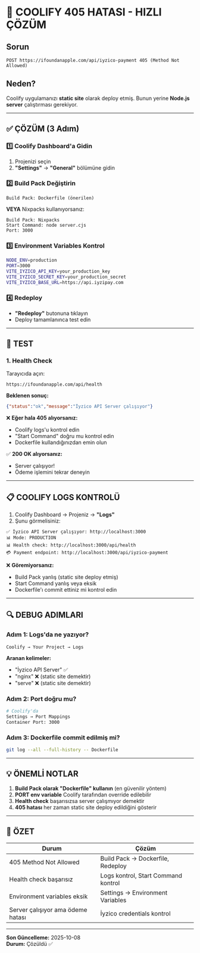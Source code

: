 # 🚨 COOLIFY 405 HATASI - HIZLI ÇÖZÜM

## Sorun
```
POST https://ifoundanapple.com/api/iyzico-payment 405 (Method Not Allowed)
```

## Neden?
Coolify uygulamanızı **static site** olarak deploy etmiş. Bunun yerine **Node.js server** çalıştırması gerekiyor.

---

## ✅ ÇÖZÜM (3 Adım)

### 1️⃣ Coolify Dashboard'a Gidin
1. Projenizi seçin
2. **"Settings"** → **"General"** bölümüne gidin

### 2️⃣ Build Pack Değiştirin
```
Build Pack: Dockerfile (önerilen)
```

**VEYA** Nixpacks kullanıyorsanız:
```
Build Pack: Nixpacks
Start Command: node server.cjs
Port: 3000
```

### 3️⃣ Environment Variables Kontrol
```bash
NODE_ENV=production
PORT=3000
VITE_IYZICO_API_KEY=your_production_key
VITE_IYZICO_SECRET_KEY=your_production_secret
VITE_IYZICO_BASE_URL=https://api.iyzipay.com
```

### 4️⃣ Redeploy
- **"Redeploy"** butonuna tıklayın
- Deploy tamamlanınca test edin

---

## 🧪 TEST

### 1. Health Check
Tarayıcıda açın:
```
https://ifoundanapple.com/api/health
```

**Beklenen sonuç:**
```json
{"status":"ok","message":"İyzico API Server çalışıyor"}
```

❌ **Eğer hala 405 alıyorsanız:**
- Coolify logs'u kontrol edin
- "Start Command" doğru mu kontrol edin
- Dockerfile kullandığınızdan emin olun

✅ **200 OK alıyorsanız:**
- Server çalışıyor!
- Ödeme işlemini tekrar deneyin

---

## 📋 COOLIFY LOGS KONTROLÜ

1. Coolify Dashboard → Projeniz → **"Logs"**
2. Şunu görmelisiniz:
```
✅ İyzico API Server çalışıyor: http://localhost:3000
📊 Mode: PRODUCTION
📊 Health check: http://localhost:3000/api/health
💳 Payment endpoint: http://localhost:3000/api/iyzico-payment
```

❌ **Göremiyorsanız:**
- Build Pack yanlış (static site deploy etmiş)
- Start Command yanlış veya eksik
- Dockerfile'ı commit ettiniz mi kontrol edin

---

## 🔍 DEBUG ADIMLARI

### Adım 1: Logs'da ne yazıyor?
```
Coolify → Your Project → Logs
```

**Aranan kelimeler:**
- "İyzico API Server" ✅
- "nginx" ❌ (static site demektir)
- "serve" ❌ (static site demektir)

### Adım 2: Port doğru mu?
```bash
# Coolify'da
Settings → Port Mappings
Container Port: 3000
```

### Adım 3: Dockerfile commit edilmiş mi?
```bash
git log --all --full-history -- Dockerfile
```

---

## 💡 ÖNEMLİ NOTLAR

1. **Build Pack olarak "Dockerfile" kullanın** (en güvenilir yöntem)
2. **PORT env variable** Coolify tarafından override edilebilir
3. **Health check** başarısızsa server çalışmıyor demektir
4. **405 hatası** her zaman static site deploy edildiğini gösterir

---

## 🎯 ÖZET

| Durum | Çözüm |
|-------|-------|
| 405 Method Not Allowed | Build Pack → Dockerfile, Redeploy |
| Health check başarısız | Logs kontrol, Start Command kontrol |
| Environment variables eksik | Settings → Environment Variables |
| Server çalışıyor ama ödeme hatası | İyzico credentials kontrol |

---

**Son Güncelleme:** 2025-10-08  
**Durum:** Çözüldü ✅
